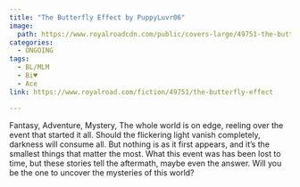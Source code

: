 ```yaml
---
title: "The Butterfly Effect by PuppyLuvr06"
image:
  path: https://www.royalroadcdn.com/public/covers-large/49751-the-butterfly-effect.jpg
categories:
  - ONGOING
tags:
  - BL/MLM
  - Bi♥
  - Ace
link: https://www.royalroad.com/fiction/49751/the-butterfly-effect

---
```

Fantasy, Adventure, Mystery, The whole world is on edge, reeling over the event that started it all. Should the flickering light vanish completely, darkness will consume all. But nothing is as it first appears, and it’s the smallest things that matter the most. What this event was has been lost to time, but these stories tell the aftermath, maybe even the answer. Will you be the one to uncover the mysteries of this world?

